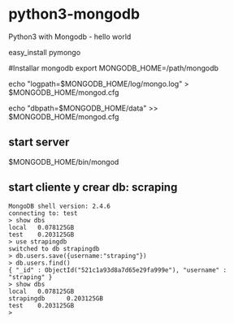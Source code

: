 python3-mongodb
===============

Python3 with Mongodb - hello world



easy_install pymongo


#Installar mongodb
export MONGODB_HOME=/path/mongodb

echo "logpath=$MONGODB_HOME/log/mongo.log" > $MONGODB_HOME/mongod.cfg

echo "dbpath=$MONGODB_HOME/data" >> $MONGODB_HOME/mongod.cfg

## start server
$MONGODB_HOME/bin/mongod

## start cliente y crear db: scraping
	MongoDB shell version: 2.4.6
	connecting to: test
	> show dbs
	local   0.078125GB
	test    0.203125GB
	> use strapingdb
	switched to db strapingdb
	> db.users.save({username:"straping"})
	> db.users.find()
	{ "_id" : ObjectId("521c1a93d8a7d65e29fa999e"), "username" : "straping" }
	> show dbs
	local   0.078125GB
	strapingdb      0.203125GB
	test    0.203125GB
	>

